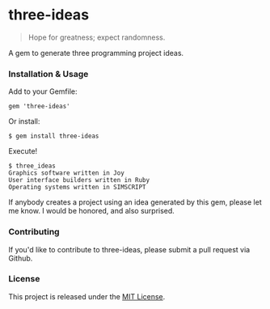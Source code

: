 # three-ideas

> Hope for greatness; expect randomness.

A gem to generate three programming project ideas.

### Installation & Usage

Add to your Gemfile:

```
gem 'three-ideas'
```

Or install:

```
$ gem install three-ideas
```

Execute!

```
$ three_ideas
Graphics software written in Joy
User interface builders written in Ruby
Operating systems written in SIMSCRIPT
```

If anybody creates a project using an idea generated by this gem, please let me
know. I would be honored, and also surprised.

### Contributing

If you'd like to contribute to three-ideas, please submit a pull request via
Github.

### License

This project is released under the [MIT
License](http://www.opensource.org/licenses/MIT).
